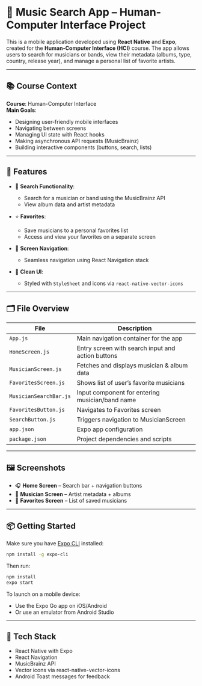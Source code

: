 # 🎵 Music Search App – Human-Computer Interface Project

This is a mobile application developed using **React Native** and **Expo**, created for the **Human-Computer Interface (HCI)** course. The app allows users to search for musicians or bands, view their metadata (albums, type, country, release year), and manage a personal list of favorite artists.

---

## 📚 Course Context

**Course**: Human-Computer Interface  
**Main Goals**:
- Designing user-friendly mobile interfaces
- Navigating between screens
- Managing UI state with React hooks
- Making asynchronous API requests (MusicBrainz)
- Building interactive components (buttons, search, lists)

---

## 🚀 Features

- 🔎 **Search Functionality**:
  - Search for a musician or band using the MusicBrainz API
  - View album data and artist metadata

- ⭐ **Favorites**:
  - Save musicians to a personal favorites list
  - Access and view your favorites on a separate screen

- 🧭 **Screen Navigation**:
  - Seamless navigation using React Navigation stack

- 📱 **Clean UI**:
  - Styled with `StyleSheet` and icons via `react-native-vector-icons`

---

## 🗂️ File Overview

| File               | Description |
|--------------------|-------------|
| `App.js`           | Main navigation container for the app |
| `HomeScreen.js`    | Entry screen with search input and action buttons |
| `MusicianScreen.js`| Fetches and displays musician & album data |
| `FavoritesScreen.js`| Shows list of user’s favorite musicians |
| `MusicianSearchBar.js`| Input component for entering musician/band name |
| `FavoritesButton.js` | Navigates to Favorites screen |
| `SearchButton.js`  | Triggers navigation to MusicianScreen |
| `app.json`         | Expo app configuration |
| `package.json`     | Project dependencies and scripts |

---

## 🖼️ Screenshots

- 🎧 **Home Screen** – Search bar + navigation buttons  
- 📀 **Musician Screen** – Artist metadata + albums  
- 🌟 **Favorites Screen** – List of saved musicians  

---

## 📦 Getting Started

Make sure you have [Expo CLI](https://docs.expo.dev/get-started/installation/) installed:

```bash
npm install -g expo-cli
```

Then run:
```bash
npm install
expo start
```

To launch on a mobile device:
- Use the Expo Go app on iOS/Android
- Or use an emulator from Android Studio

---

## 🔧 Tech Stack
- React Native with Expo
- React Navigation
- MusicBrainz API
- Vector icons via react-native-vector-icons
- Android Toast messages for feedback
